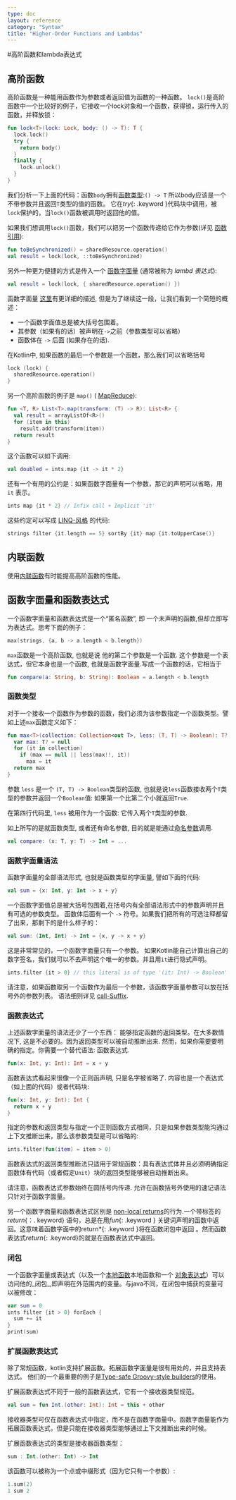 ```yaml
---
type: doc
layout: reference
category: "Syntax"
title: "Higher-Order Functions and Lambdas"
---
```


#高阶函数和lambda表达式

## 高阶函数

高阶函数是一种能用函数作为参数或者返回值为函数的一种函数。
`lock()`是高阶函数中一个比较好的例子，它接收一个lock对象和一个函数，获得锁，运行传入的函数，并释放锁：

```kotlin
fun lock<T>(lock: Lock, body: () -> T): T {
  lock.lock()
  try {
    return body()
  }
  finally {
    lock.unlock()
  }
}
```

我们分析一下上面的代码：函数`body`拥有[函数类型](#function-types):`() -> T`
所以body应该是一个不带参数并且返回`T`类型的值的函数。
它在*try*{: .keyword }代码块中调用，被`lock`保护的，当`lock()`函数被调用时返回他的值。


如果我们想调用`lock()`函数，我们可以把另一个函数传递给它作为参数(详见 [函数引用](reflection.html#function-references)):

``` kotlin
fun toBeSynchronized() = sharedResource.operation()
val result = lock(lock, ::toBeSynchronized)
```


另外一种更为便捷的方式是传入一个 [函数字面量](#function-literals-and-function-expressions) (通常被称为 _lambd 表达式_):

``` kotlin
val result = lock(lock, { sharedResource.operation() })
```

函数字面量 [这里](#function-literals-and-function-expressions)有更详细的描述, 但是为了继续这一段，让我们看到一个简短的概述：

* 一个函数字面值总是被大括号包围着。
* 其参数（如果有的话）被声明在`->`之前（参数类型可以省略）
* 函数体在 `->` 后面 (如果存在的话).

在Kotlin中, 如果函数的最后一个参数是一个函数，那么我们可以省略括号

``` kotlin
lock (lock) {
  sharedResource.operation()
}
```

另一个高阶函数的例子是 `map()` ( [MapReduce](http://en.wikipedia.org/wiki/MapReduce)):

```kotlin
fun <T, R> List<T>.map(transform: (T) -> R): List<R> {
  val result = arrayListOf<R>()
  for (item in this)
    result.add(transform(item))
  return result
}
```

这个函数可以如下调用:

```kotlin
val doubled = ints.map {it -> it * 2}
```

还有一个有用的公约是：如果函数字面量有一个参数，那它的声明可以省略，用 `it` 表示。

``` kotlin
ints map {it * 2} // Infix call + Implicit 'it'
```

这些约定可以写成 [LINQ-风格](http://msdn.microsoft.com/en-us/library/bb308959.aspx) 的代码:

``` kotlin
strings filter {it.length == 5} sortBy {it} map {it.toUpperCase()}
```

## 内联函数

使用[内联函数](inline-functions.html)有时能提高高阶函数的性能。

## 函数字面量和函数表达式

一个函数字面量和函数表达式是一个“匿名函数”, 即 一个未声明的函数,但却立即写为表达式。思考下面的例子：

``` kotlin
max(strings, {a, b -> a.length < b.length})
```

`max`函数是一个高阶函数, 也就是说 他的第二个参数是一个函数.
这个参数是一个表达式，但它本身也是一个函数, 也就是函数字面量.写成一个函数的话，它相当于

``` kotlin
fun compare(a: String, b: String): Boolean = a.length < b.length
```

### 函数类型

对于一个接收一个函数作为参数的函数，我们必须为该参数指定一个函数类型。譬如上述`max`函数定义如下：

``` kotlin
fun max<T>(collection: Collection<out T>, less: (T, T) -> Boolean): T? {
  var max: T? = null
  for (it in collection)
    if (max == null || less(max!!, it))
      max = it
  return max
}
```

参数 `less` 是一个 `(T, T) -> Boolean`类型的函数, 也就是说`less`函数接收两个`T`类型的参数并返回一个`Boolean`值:
如果第一个比第二个小就返回`True`.

在第四行代码里, `less` 被用作为一个函数: 它传入两个`T`类型的参数.

如上所写的是就函数类型, 或者还有命名参数, 目的就是能通过[命名参数](functions.html#named-arguments)调用.

``` kotlin
val compare: (x: T, y: T) -> Int = ...
```

### 函数字面量语法

函数字面量的全部语法形式, 也就是函数类型的字面量, 譬如下面的代码:

``` kotlin
val sum = {x: Int, y: Int -> x + y}
```

一个函数字面值总是被大括号包围着,在括号内有全部语法形式中的参数声明并且有可选的参数类型。
函数体后面有一个 `->` 符号。如果我们把所有的可选注释都留了出来，那剩下的是什么样子的：

``` kotlin
val sum: (Int, Int) -> Int = {x, y -> x + y}
```

这是非常常见的，一个函数字面量只有一个参数。
如果Kotlin能自己计算出自己的数字签名，我们就可以不去声明这个唯一的参数。并且用`it`进行隐式声明。

``` kotlin
ints.filter {it > 0} // this literal is of type '(it: Int) -> Boolean'
```

请注意，如果函数取另一个函数作为最后一个参数，该函数字面量参数可以放在括号外的参数列表。
语法细则详见 [call-Suffix](grammar.html#call-suffix).

### 函数表达式

上述函数字面量的语法还少了一个东西： 能够指定函数的返回类型。在大多数情况下, 这是不必要的。因为返回类型可以被自动推断出来. 然而，如果你需要要明确的指定。你需要一个替代语法:
函数表达式.

``` kotlin
fun(x: Int, y: Int): Int = x + y
```

函数表达式看起来很像一个正则函声明, 只是名字被省略了. 内容也是一个表达式（如上面的代码）或者代码块:

``` kotlin
fun(x: Int, y: Int): Int {
  return x + y
}
```

指定的参数和返回类型与指定一个正则函数方式相同，只是如果参数类型能沟通过上下文推断出来，那么该参数类型是可以省略的:

``` kotlin
ints.filter(fun(item) = item > 0)
```

函数表达式的返回类型推断法只适用于常规函数：具有表达式体并且必须明确指定函数体有代码（或者假定`Unit`）块的返回类型能够被自动推断出来。

请注意，函数表达式参数始终在圆括号内传递. 允许在函数括号外使用的速记语法只针对于函数字面量。 

另一个函数字面量和函数表达式区别是  [non-local    returns](inline-functions.html#non-local-returns)的行为.一个带标签的*return*{：. keyword} 语句，总是在用*fun*{: .keyword } 关键词声明的函数中返回。这意味着函数字面中的return*{: .keyword }将在函数闭包中返回 。然而函数表达式*return*{: .keyword}的就是在函数表达式中返回。

### 闭包

一个函数字面量或表达式（以及一个[本地函数](functions.html#local-functions)本地函数和一个 [对象表达式](object-declarations.html#object-expressions)）可以访问他的_闭包_,即声明在外范围内的变量。与java不同，在闭包中捕获的变量可以被修改：

``` kotlin
var sum = 0
ints filter {it > 0} forEach {
  sum += it
}
print(sum)
```

### 扩展函数表达式

除了常规函数，kotlin支持扩展函数。拓展函数字面量是很有用处的，并且支持表达式。
他们的一个最重要的例子是[Type-safe Groovy-style builders](type-safe-builders.html)的使用。

扩展函数表达式不同于一般的函数表达式，它有一个接收器类型规范。

``` kotlin
val sum = fun Int.(other: Int): Int = this + other
```

接收器类型可仅在函数表达式中指定，而不是在函数字面量中。函数字面量能作为拓展函数表达式，但是只能在接收器类型能够通过上下文推断出来的时候。

扩展函数表达式的类型是接收器函数类型：

``` kotlin
sum : Int.(other: Int) -> Int
```

该函数可以被称为一个点或中缀形式（因为它只有一个参数）:

``` kotlin
1.sum(2)
1 sum 2
```






